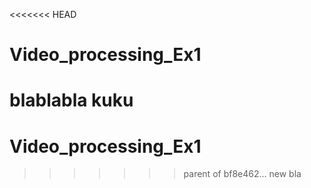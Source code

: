 <<<<<<< HEAD
# Video_processing_Ex1
blablabla
kuku
=======
# Video_processing_Ex1
>>>>>>> parent of bf8e462... new bla
